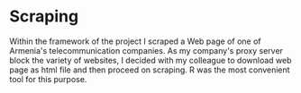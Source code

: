 # Scraping
Within the framework of the project I scraped a Web page of one of Armenia's telecommunication companies. As my company's proxy server block the variety of websites, I decided with my colleague to download web page as html file and then proceed on scraping. R was the most convenient tool for this purpose.
